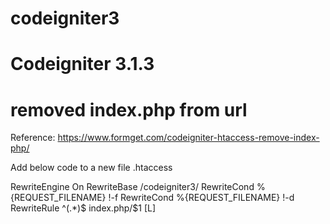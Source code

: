 # codeigniter3
# Codeigniter 3.1.3
# removed index.php from url
Reference: 
https://www.formget.com/codeigniter-htaccess-remove-index-php/

Add below code to a new file .htaccess

<IfModule mod_rewrite.c>
RewriteEngine On
RewriteBase /codeigniter3/
RewriteCond %{REQUEST_FILENAME} !-f
RewriteCond %{REQUEST_FILENAME} !-d
RewriteRule ^(.*)$ index.php/$1 [L]
</IfModule>

